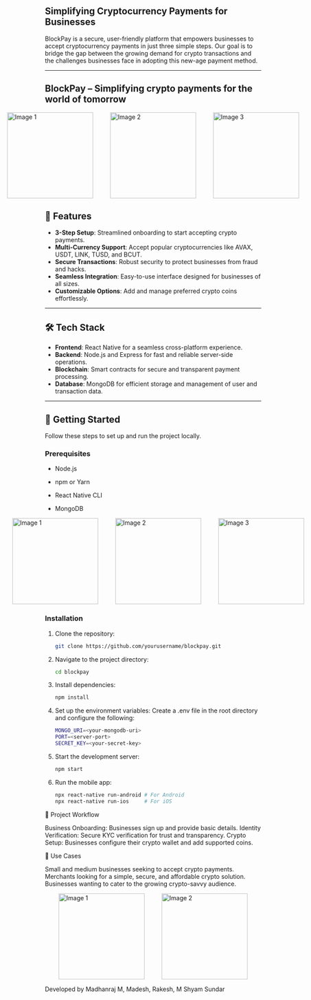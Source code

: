 ## Simplifying Cryptocurrency Payments for Businesses

BlockPay is a secure, user-friendly platform that empowers businesses to accept cryptocurrency payments in just three simple steps. Our goal is to bridge the gap between the growing demand for crypto transactions and the challenges businesses face in adopting this new-age payment method.

---

## BlockPay – Simplifying crypto payments for the world of tomorrow 

<div style="display: flex; gap: 40px; justify-content: center; align-items: center;">
  <img src="https://github.com/bot80-alt/blockpay/blob/main/assets/images/bp1.jpg" alt="Image 1" width="200">
  <img src="https://github.com/bot80-alt/blockpay/blob/main/assets/images/bp2.jpg" alt="Image 2" width="200">
  <img src="https://github.com/bot80-alt/blockpay/blob/main/assets/images/bp8.jpg" alt="Image 3" width="200">
</div>

## 🚀 Features

- **3-Step Setup**: Streamlined onboarding to start accepting crypto payments.
- **Multi-Currency Support**: Accept popular cryptocurrencies like AVAX, USDT, LINK, TUSD, and BCUT.
- **Secure Transactions**: Robust security to protect businesses from fraud and hacks.
- **Seamless Integration**: Easy-to-use interface designed for businesses of all sizes.
- **Customizable Options**: Add and manage preferred crypto coins effortlessly.

---

## 🛠️ Tech Stack

- **Frontend**: React Native for a seamless cross-platform experience.
- **Backend**: Node.js and Express for fast and reliable server-side operations.
- **Blockchain**: Smart contracts for secure and transparent payment processing.
- **Database**: MongoDB for efficient storage and management of user and transaction data.

---

## 📖 Getting Started

Follow these steps to set up and run the project locally.

### Prerequisites

- Node.js
- npm or Yarn
- React Native CLI
- MongoDB

  <div style="display: flex; gap: 40px; justify-content: center; align-items: center;">
     <img src="https://github.com/bot80-alt/blockpay/blob/main/assets/images/bp3.jpg" alt="Image 1" width="200">
      <img src="https://github.com/bot80-alt/blockpay/blob/main/assets/images/bp4.jpg" alt="Image 2" width="200">
     <img src="https://github.com/bot80-alt/blockpay/blob/main/assets/images/bp5.jpg" alt="Image 3" width="200">
   </div>

### Installation

1. Clone the repository:
   ```bash
   git clone https://github.com/yourusername/blockpay.git
2. Navigate to the project directory:
   ```bash
   cd blockpay

3. Install dependencies:
   ```bash
   npm install
   
4. Set up the environment variables: Create a .env file in the root directory and configure the following:
   ```bash
   MONGO_URI=<your-mongodb-uri>
   PORT=<server-port>
   SECRET_KEY=<your-secret-key>

5. Start the development server:
   ```bash
   npm start
   
6. Run the mobile app:
   ```bash
   npx react-native run-android # For Android
   npx react-native run-ios     # For iOS
   
📄 Project Workflow

Business Onboarding: Businesses sign up and provide basic details.
Identity Verification: Secure KYC verification for trust and transparency.
Crypto Setup: Businesses configure their crypto wallet and add supported coins.

🎯 Use Cases

Small and medium businesses seeking to accept crypto payments.
Merchants looking for a simple, secure, and affordable crypto solution.
Businesses wanting to cater to the growing crypto-savvy audience.

<div style="display: flex; gap: 40px; justify-content: center; align-items: center;">
  <img src="https://github.com/bot80-alt/blockpay/blob/main/assets/images/bp6.jpg" alt="Image 1" width="200">
  <img src="https://github.com/bot80-alt/blockpay/blob/main/assets/images/bp7.jpg" alt="Image 2" width="200">
</div>


Developed by Madhanraj M, Madesh, Rakesh, M Shyam Sundar

